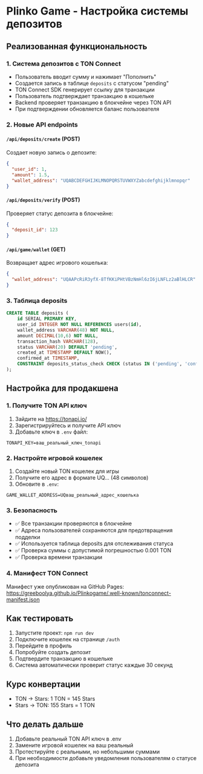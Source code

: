 # Plinko Game - Настройка системы депозитов

## Реализованная функциональность

### 1. Система депозитов с TON Connect
- Пользователь вводит сумму и нажимает "Пополнить"
- Создается запись в таблице `deposits` с статусом "pending"
- TON Connect SDK генерирует ссылку для транзакции
- Пользователь подтверждает транзакцию в кошельке
- Backend проверяет транзакцию в блокчейне через TON API
- При подтверждении обновляется баланс пользователя

### 2. Новые API endpoints

#### `/api/deposits/create` (POST)
Создает новую запись о депозите:
```json
{
  "user_id": 1,
  "amount": 1.5,
  "wallet_address": "UQABCDEFGHIJKLMNOPQRSTUVWXYZabcdefghijklmnopqr"
}
```

#### `/api/deposits/verify` (POST)
Проверяет статус депозита в блокчейне:
```json
{
  "deposit_id": 123
}
```

#### `/api/game/wallet` (GET)
Возвращает адрес игрового кошелька:
```json
{
  "wallet_address": "UQAAPcRiR3yfX-8TfKKiPHtVBzNmHl6zI6jLNFLz2aBlHLCR"
}
```

### 3. Таблица deposits
```sql
CREATE TABLE deposits (
    id SERIAL PRIMARY KEY,
    user_id INTEGER NOT NULL REFERENCES users(id),
    wallet_address VARCHAR(48) NOT NULL,
    amount DECIMAL(10,6) NOT NULL,
    transaction_hash VARCHAR(128),
    status VARCHAR(20) DEFAULT 'pending',
    created_at TIMESTAMP DEFAULT NOW(),
    confirmed_at TIMESTAMP,
    CONSTRAINT deposits_status_check CHECK (status IN ('pending', 'confirmed', 'failed'))
);
```

## Настройка для продакшена

### 1. Получите TON API ключ
1. Зайдите на https://tonapi.io/
2. Зарегистрируйтесь и получите API ключ
3. Добавьте ключ в `.env` файл:
```
TONAPI_KEY=ваш_реальный_ключ_tonapi
```

### 2. Настройте игровой кошелек
1. Создайте новый TON кошелек для игры
2. Получите его адрес в формате UQ... (48 символов)
3. Обновите в `.env`:
```
GAME_WALLET_ADDRESS=UQваш_реальный_адрес_кошелька
```

### 3. Безопасность
- ✅ Все транзакции проверяются в блокчейне
- ✅ Адреса пользователей сохраняются для предотвращения подделки
- ✅ Используется таблица deposits для отслеживания статуса
- ✅ Проверка суммы с допустимой погрешностью 0.001 TON
- ✅ Проверка времени транзакции

### 4. Манифест TON Connect
Манифест уже опубликован на GitHub Pages:
https://greeboolya.github.io/Plinkogame/.well-known/tonconnect-manifest.json

## Как тестировать

1. Запустите проект: `npm run dev`
2. Подключите кошелек на странице `/auth`
3. Перейдите в профиль
4. Попробуйте создать депозит
5. Подтвердите транзакцию в кошельке
6. Система автоматически проверит статус каждые 30 секунд

## Курс конвертации
- TON → Stars: 1 TON = 145 Stars
- Stars → TON: 155 Stars = 1 TON

## Что делать дальше
1. Добавьте реальный TON API ключ в .env
2. Замените игровой кошелек на ваш реальный
3. Протестируйте с реальными, но небольшими суммами
4. При необходимости добавьте уведомления пользователям о статусе депозита